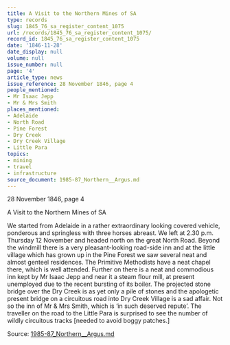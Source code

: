 ```yaml
---
title: A Visit to the Northern Mines of SA
type: records
slug: 1845_76_sa_register_content_1075
url: /records/1845_76_sa_register_content_1075/
record_id: 1845_76_sa_register_content_1075
date: '1846-11-28'
date_display: null
volume: null
issue_number: null
page: '4'
article_type: news
issue_reference: 28 November 1846, page 4
people_mentioned:
- Mr Isaac Jepp
- Mr & Mrs Smith
places_mentioned:
- Adelaide
- North Road
- Pine Forest
- Dry Creek
- Dry Creek Village
- Little Para
topics:
- mining
- travel
- infrastructure
source_document: 1985-87_Northern__Argus.md
---
```


28 November 1846, page 4

A Visit to the Northern Mines of SA

We started from Adelaide in a rather extraordinary looking covered vehicle, ponderous and springless with three horses abreast.  We left at 2.30 p.m. Thursday 12 November and headed north on the great North Road.  Beyond the windmill there is a very pleasant-looking road-side inn and at the little village which has grown up in the Pine Forest we saw several neat and almost genteel residences.  The Primitive Methodists have a neat chapel there, which is well attended.  Further on there is a neat and commodious inn kept by Mr Isaac Jepp and near it a steam flour mill, at present unemployed due to the recent bursting of its boiler.  The projected stone bridge over the Dry Creek is as yet only a pile of stones and the apologetic present bridge on a circuitous road into Dry Creek Village is a sad affair.  Not so the inn of Mr & Mrs Smith, which is ‘in such deserved repute’.  The traveller on the road to the Little Para is surprised to see the number of wildly circuitous tracks [needed to avoid boggy patches.]

Source: [1985-87_Northern__Argus.md](/downloads/markdown/1985-87_Northern__Argus.md)
